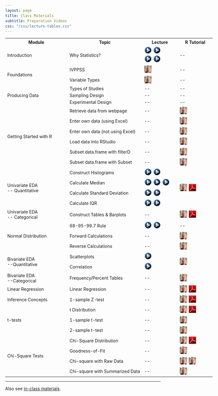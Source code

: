 ```yaml
---
layout: page
title: Class Materials
subtitle: Preparation Videos
css: "/css/lecture-tables.css"
---
```


<table class="tg" style="width:750px;">
  <tr>
    <th class="tg-hdrrow" style="width:30%;">Module</th>
    <th class="tg-hdrrow" style="width:36%;">Topic</th>
    <th class="tg-hdrrow" style="width:17%;">Lecture</th>
    <th class="tg-hdrrow" style="width:17%;">R Tutorial</th>
  </tr>
  
  <tr>
    <td class="tg-leftcol">Introduction</td>
    <td class="tg-leftcol2">Why Statistics?</td>
    <td class="tg-cell"><a href="https://www.youtube.com/v/yxXsPc0bphQ?version=3&autoplay=1" target="_blank"><img src="../../img/videolink.png" alt="YouTube"></a> <a href="https://www.youtube.com/v/5YsiVJFSwGo?version=3&start=35&autoplay=1" target="_blank"><img src="../../img/videolink.png" alt="YouTube"></a> <br> <a href="https://www.youtube.com/v/yl_yuxHFIXc?version=3&start=18&end=333&autoplay=1" target="_blank"><img src="../../img/videolink.png" alt="YouTube"></a> <a href="https://www.youtube.com/v/wV0Ks7aS7YI?version=3&autoplay=1" target="_blank"><img src="../../img/videolink.png" alt="YouTube"></a> </td>
    <td class="tg-cell"> -- </td>
  </tr>
  
  <tr>
    <td class="tg-leftcol" rowspan="2">Foundations</td>
    <td class="tg-leftcol2">IVPPSS</td>
    <td class="tg-cell"><a href="https://vimeo.com/user45324800/ncstats-ivppss" target="_blank"><img src="../../img/dhovid.png" alt="Ogle Lecture"></a></td>
    <td class="tg-cell"> -- </td>
  </tr><tr>
    <td class="tg-leftcol2">Variable Types</td>
    <td class="tg-cell"><a href="https://vimeo.com/user45324800/ncstats-vartypes" target="_blank"><img src="../../img/dhovid.png" alt="Ogle Lecture"></a></td>
    <td class="tg-cell"> -- </td>
  </tr>
  
  <tr>
    <td class="tg-leftcol" rowspan="3">Producing Data</td>
    <td class="tg-leftcol2">Types of Studies</td>
    <td class="tg-cell"> -- </td>
    <td class="tg-cell"> -- </td>
  </tr><tr>
    <td class="tg-leftcol2">Sampling Design</td>
    <td class="tg-cell"> -- </td>
    <td class="tg-cell"> -- </td>
  </tr><tr>
    <td class="tg-leftcol2">Experimental Design</td>
    <td class="tg-cell"> -- </td>
    <td class="tg-cell"> -- </td>
  </tr>
  
  <tr>
    <td class="tg-leftcol" rowspan="6">Getting Started with R</td>
    <td class="tg-leftcol2">Retrieve data from webpage</td>
    <td class="tg-cell"> -- </td>
    <td class="tg-cell"><a href="https://vimeo.com/user45324800/ncstats-preparedatawebpage" target="_blank"><img src="../../img/dhovid.png" alt="R Tutorial"></a></td>
  </tr><tr>
    <td class="tg-leftcol2">Enter own data (using Excel)</td>
    <td class="tg-cell"> -- </td>
    <td class="tg-cell"><a href="https://vimeo.com/user45324800/ncstats-preparedataexcel" target="_blank"><img src="../../img/dhovid.png" alt="R Tutorial"></a></td>
  </tr><tr>
    <td class="tg-leftcol2">Enter own data (not using Excel)</td>
    <td class="tg-cell"> -- </td>
    <td class="tg-cell"><a href="https://vimeo.com/user45324800/ncstats-preparedatatextfile" target="_blank"><img src="../../img/dhovid.png" alt="R Tutorial"></a></td>
  </tr><tr>
    <td class="tg-leftcol2">Load data into RStudio</td>
    <td class="tg-cell"> -- </td>
    <td class="tg-cell"><a href="https://vimeo.com/user45324800/ncstats-loadcsvrstudio" target="_blank"><img src="../../img/dhovid.png" alt="R Tutorial"></a></td>
  </tr><tr>
    <td class="tg-leftcol2">Subset data.frame with filterD</td>
    <td class="tg-cell"> -- </td>
    <td class="tg-cell"><a href="https://vimeo.com/user45324800/filterd" target="_blank"><img src="../../img/dhovid.png" alt="R Tutorial"></a></td>
  </tr><tr>
    <td class="tg-leftcol2">Subset data.frame with Subset</td>
    <td class="tg-cell"> -- </td>
    <td class="tg-cell"><a href="http://www.screenr.com/z27N"><img src="../../img/dhovid.png" alt="R Tutorial"></a></td>
  </tr>
  
  <tr>
    <td class="tg-leftcol" rowspan="4">Univariate EDA<br>-- Quantitative</td>
    <td class="tg-leftcol2">Construct Histograms</td>
    <td class="tg-cell"><a href="https://www.youtube.com/v/sC7gjg9g3JU?version=3&autoplay=1" target="_blank"><img src="../../img/videolink.png" alt="YouTube"></a> <a href="https://www.youtube.com/v/H9ITfdaX2ZQ?version=3&autoplay=1" target="_blank"><img src="../../img/videolink.png" alt="YouTube"></a></td>
    <td class="tg-cell" rowspan="4"><a href="https://vimeo.com/user45324800/ncstats-uedaq" target="_blank"><img src="../../img/dhovid.png" alt="R Tutorial"></a> <a href="HOs/UnivariateEDA.pdf"><img src="../../img/pdf.png" alt="PDF"></a></td>
  </tr><tr>
    <td class="tg-leftcol2">Calculate Median</td>
    <td class="tg-cell"><a href="https://www.youtube.com/v/0SYsi38XucI?version=3&autoplay=1" target="_blank"><img src="../../img/videolink.png" alt="YouTube"></a> <a href="https://www.youtube.com/v/hTYTaOaQUcw?version=3&autoplay=1" target="_blank"><img src="../../img/videolink.png" alt="YouTube"></a> <a href="https://www.youtube.com/v/9a8M_KfclBE?version=3&autoplay=1" target="_blank"><img src="../../img/videolink.png" alt="YouTube"></a></td>
  </tr><tr>
    <td class="tg-leftcol2">Calculate Standard Deviation</td>
    <td class="tg-cell"><a href="https://www.youtube.com/v/qqOyy_NjflU?version=3&autoplay=1" target="_blank"><img src="../../img/videolink.png" alt="YouTube"></a> <a href="https://www.youtube.com/v/atS4wX8I9H0?version=3&autoplay=1" target="_blank"><img src="../../img/videolink.png" alt="YouTube"></a></td>
  </tr><tr>
    <td class="tg-leftcol2">Calculate IQR</td>
    <td class="tg-cell"><a href="https://www.youtube.com/v/R6VDj7pEG30?version=3&autoplay=1" target="_blank"><img src="../../img/videolink.png" alt="YouTube"></a> <a href="https://www.youtube.com/v/F3WcEAW-M80?version=3&start=366&autoplay=1" target="_blank"><img src="../../img/videolink.png" alt="YouTube"></a></td>
  </tr>
  <tr>
    <td class="tg-leftcol">Univariate EDA<br>-- Categorical</td>
    <td class="tg-leftcol2">Construct Tables & Barplots</td>
    <td class="tg-cell">--</td>
    <td class="tg-cell"><a href="https://vimeo.com/user45324800/ncstats-uedac" target="_blank"><img src="../../img/dhovid.png" alt="R Tutorial"></a> <a href="HOs/UnivariateEDA.pdf"><img src="../../img/pdf.png" alt="PDF"></a></td>
  </tr>


  <tr>
    <td class="tg-leftcol" rowspan="3">Normal Distribution</td>
    <td class="tg-leftcol2">68-95-99.7 Rule</td>
    <td class="tg-cell"><a href="https://www.youtube.com/v/cgxPcdPbujI?version=3&autoplay=1" target="_blank"><img src="../../img/videolink.png" alt="YouTube"></a> <a href="https://www.youtube.com/v/PJPXFOK8F8E?version=3&autoplay=1" target="_blank"><img src="../../img/videolink.png" alt="YouTube"></a></td>
    <td class="tg-cell"> -- </td>
  </tr><tr>
    <td class="tg-leftcol2">Forward Calculations</td>
    <td class="tg-cell"> -- </td>
    <td class="tg-cell"><a href="https://vimeo.com/user45324800/normdist-forward" target="_blank"><img src="../../img/dhovid.png" alt="R Tutorial"></a></td>
  </tr><tr>
    <td class="tg-leftcol2">Reverse Calculations</td>
    <td class="tg-cell"> -- </td>
    <td class="tg-cell"><a href="https://vimeo.com/user45324800/normdist-reverse" target="_blank"><img src="../../img/dhovid.png" alt="R Tutorial"></a></td>
  </tr>

  <tr>
    <td class="tg-leftcol" rowspan="2">Bivariate EDA<br>--Quantitative</td>
    <td class="tg-leftcol2">Scatterplots</td>
    <td class="tg-cell"><a href="https://www.youtube.com/v/yXmz922K9Ks?version=3&autoplay=1" target="_blank"><img src="../../img/videolink.png" alt="YouTube"></a></td>
    <td class="tg-cell" rowspan="2"><a href="https://vimeo.com/user45324800/biveda-quant" target="_blank"><img src="../../img/dhovid.png" alt="R Tutorial"></a></td>
  </tr><tr>
    <td class="tg-leftcol2">Correlation</td>
    <td class="tg-cell"><a href="https://www.youtube.com/v/PtYVrF_WT3A?version=3&start=32&autoplay=1" target="_blank"><img src="../../img/videolink.png" alt="YouTube"></a></td>
  </tr>
  
  <tr>
    <td class="tg-leftcol">Bivariate EDA<br>--Categorical</td>
    <td class="tg-leftcol2">Frequency/Percent Tables</td>
    <td class="tg-cell"> -- </td>
    <td class="tg-cell"><a href="https://vimeo.com/user45324800/biveda-cat" target="_blank"><img src="../../img/dhovid.png" alt="R Tutorial"></a></td>
  </tr>

  <tr>
    <td class="tg-leftcol">Linear Regression</td>
    <td class="tg-leftcol2">Linear Regression</td>
    <td class="tg-cell"> -- </td>
    <td class="tg-cell"><a href="https://vimeo.com/user45324800/regression1" target="_blank"><img src="../../img/dhovid.png" alt="R Tutorial"></a> <a href="HOs/SimpleLinearRegression.pdf"><img src="../../img/pdf.png" alt="PDF"></a></td>
  </tr>

  <tr>
    <td class="tg-leftcol">Inference Concepts</td>
    <td class="tg-leftcol2">1-sample Z-test</td>
    <td class="tg-cell"> -- </td>
    <td class="tg-cell"><a href="https://vimeo.com/user45324800/ztest" target="_blank"><img src="../../img/dhovid.png" alt="R Tutorial"></a> <a href="HOs/InferenceConcepts.pdf"><img src="../../img/pdf.png" alt="PDF"></a></td>
  </tr>

  <tr>
    <td class="tg-leftcol" rowspan="3">t-tests</td>
    <td class="tg-leftcol2">t Distribution</td>
    <td class="tg-cell"> -- </td>
    <td class="tg-cell"><a href="https://vimeo.com/user45324800/tdistribution" target="_blank"><img src="../../img/dhovid.png" alt="R Tutorial"></a> <a href="HOs/tTests.pdf"><img src="../../img/pdf.png" alt="PDF"></a></td>
  </tr><tr>
    <td class="tg-leftcol2">1-sample t-test</td>
    <td class="tg-cell"> -- </td>
    <td class="tg-cell"><a href="https://vimeo.com/user45324800/1samplettest" target="_blank"><img src="../../img/dhovid.png" alt="R Tutorial"></a></td>
  </tr><tr>
    <td class="tg-leftcol2">2-sample t-test</td>
    <td class="tg-cell"> -- </td>
    <td class="tg-cell"><a href="https://vimeo.com/user45324800/2samplettest" target="_blank"><img src="../../img/dhovid.png" alt="R Tutorial"></a></td>
  </tr>  
  <tr>
    <td class="tg-leftcol" rowspan="4">Chi-Square Tests</td>
    <td class="tg-leftcol2">Chi-Square Distribution</td>
    <td class="tg-cell"> -- </td>
    <td class="tg-cell"><a href="https://vimeo.com/user45324800/chisqdistribution" target="_blank"><img src="../../img/dhovid.png" alt="R Tutorial"></a> <a href="HOs/ChiSquareTests.pdf"><img src="../../img/pdf.png" alt="PDF"></a></td>
  </tr><tr>
    <td class="tg-leftcol2">Goodness-of-Fit</td>
    <td class="tg-cell"> -- </td>
    <td class="tg-cell"><a href="http://www.screenr.com/JXPH"><img src="../../img/dhovid.png" alt="R Tutorial"></a></td>
  </tr><tr>
    <td class="tg-leftcol2">Chi-square with Raw Data</td>
    <td class="tg-cell"> -- </td>
    <td class="tg-cell"><a href="http://www.screenr.com/pOPH"><img src="../../img/dhovid.png" alt="R Tutorial"></a> <a href="http://www.screenr.com/6OPH"><img src="../../img/dhovid.png" alt="R Tutorial"></a></td>
  </tr><tr>
    <td class="tg-leftcol2">Chi-square with Summarized Data</td>
    <td class="tg-cell"> -- </td>
    <td class="tg-cell"><a href="http://www.screenr.com/Q0PH"><img src="../../img/dhovid.png" alt="R Tutorial"></a></td>
  </tr>

</table>

----

Also see [in-class materials](lecture-in-class.html).
